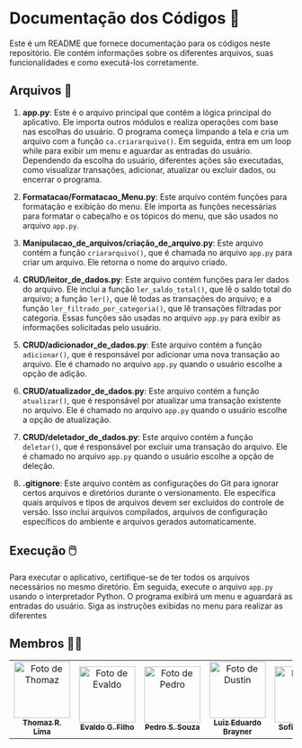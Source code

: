 # Documentação dos Códigos 📜

Este é um README que fornece documentação para os códigos neste repositório. Ele contém informações sobre os diferentes arquivos, suas funcionalidades e como executá-los corretamente.

## Arquivos 📂

1. **app.py**: Este é o arquivo principal que contém a lógica principal do aplicativo. Ele importa outros módulos e realiza operações com base nas escolhas do usuário. O programa começa limpando a tela e cria um arquivo com a função `ca.criararquivo()`. Em seguida, entra em um loop while para exibir um menu e aguardar as entradas do usuário. Dependendo da escolha do usuário, diferentes ações são executadas, como visualizar transações, adicionar, atualizar ou excluir dados, ou encerrar o programa.

2. **Formatacao/Formatacao_Menu.py**: Este arquivo contém funções para formatação e exibição do menu. Ele importa as funções necessárias para formatar o cabeçalho e os tópicos do menu, que são usados no arquivo `app.py`.

3. **Manipulacao_de_arquivos/criação_de_arquivo.py**: Este arquivo contém a função `criararquivo()`, que é chamada no arquivo `app.py` para criar um arquivo. Ele retorna o nome do arquivo criado.

4. **CRUD/leitor_de_dados.py**: Este arquivo contém funções para ler dados do arquivo. Ele inclui a função `ler_saldo_total()`, que lê o saldo total do arquivo; a função `ler()`, que lê todas as transações do arquivo; e a função `ler_filtrado_por_categoria()`, que lê transações filtradas por categoria. Essas funções são usadas no arquivo `app.py` para exibir as informações solicitadas pelo usuário.

5. **CRUD/adicionador_de_dados.py**: Este arquivo contém a função `adicionar()`, que é responsável por adicionar uma nova transação ao arquivo. Ele é chamado no arquivo `app.py` quando o usuário escolhe a opção de adição.

6. **CRUD/atualizador_de_dados.py**: Este arquivo contém a função `atualizar()`, que é responsável por atualizar uma transação existente no arquivo. Ele é chamado no arquivo `app.py` quando o usuário escolhe a opção de atualização.

7. **CRUD/deletador_de_dados.py**: Este arquivo contém a função `deletar()`, que é responsável por excluir uma transação do arquivo. Ele é chamado no arquivo `app.py` quando o usuário escolhe a opção de deleção.

8. **.gitignore**: Este arquivo contém as configurações do Git para ignorar certos arquivos e diretórios durante o versionamento. Ele especifica quais arquivos e tipos de arquivos devem ser excluídos do controle de versão. Isso inclui arquivos compilados, arquivos de configuração específicos do ambiente e arquivos gerados automaticamente.

## Execução 🖱️

Para executar o aplicativo, certifique-se de ter todos os arquivos necessários no mesmo diretório. Em seguida, execute o arquivo `app.py` usando o interpretador Python. O programa exibirá um menu e aguardará as entradas do usuário. Siga as instruções exibidas no menu para realizar as diferentes

   ## Membros 👨‍🏭

<table>
  <tr>
    <td align="center">
      <a href="https://github.com/Thomazrlima">
        <img src="https://avatars3.githubusercontent.com/Thomazrlima" width="100px;" alt="Foto de Thomaz"/><br>
        <sub>
          <b>Thomaz R. Lima</b>
        </sub>
      </a>
    </td>
    <td align="center">
      <a href="https://github.com/evaldocunhaf">
        <img src="https://avatars3.githubusercontent.com/evaldocunhaf" width="100px;" alt="Foto de Evaldo"/><br>
        <sub>
          <b>Evaldo G. Filho</b>
        </sub>
      </a>
    </td>
    <td align="center">
      <a href="https://github.com/hsspedro">
        <img src="https://avatars.githubusercontent.com/hsspedro" width="100px;" alt="Foto de Pedro"/><br>
        <sub>
          <b>Pedro S. Souza</b>
        </sub>
      </a>
    </td>
    <td align="center">
      <a href="https://github.com/Luiz-Edu0202">
        <img src="https://avatars.githubusercontent.com/Luiz-Edu0202" width="100px;" alt="Foto de Dustin"/><br>
        <sub>
          <b>Luiz Eduardo Brayner</b>
        </sub>
      </a>
    </td>
    <td align="center">
      <a href="https://github.com/Sofia-Saraiva">
        <img src="https://avatars.githubusercontent.com/Sofia-Saraiva" width="100px;" alt="Foto de Sofia"/><br>
        <sub>
          <b>Sofia Saraiva</b>
        </sub>
      </a>
    </td>
  </tr>
</table>
